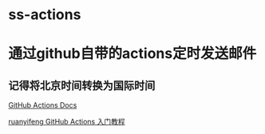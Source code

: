 # ss-actions
# 通过github自带的actions定时发送邮件

**记得将北京时间转换为国际时间**
---
[GitHub Actions Docs](https://docs.github.com/cn/actions/reference/events-that-trigger-workflows)

[ruanyifeng GitHub Actions 入门教程](https://www.ruanyifeng.com/blog/2019/09/getting-started-with-github-actions.html)

